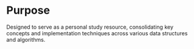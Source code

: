 # Purpose
Designed to serve as a personal study resource, consolidating key concepts and implementation techniques across various data structures and algorithms. 
